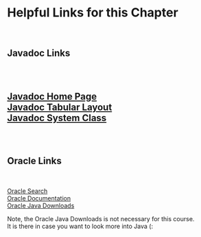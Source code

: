 
<h1>Helpful Links for this Chapter</h1><br>
<h2>Javadoc Links<h2><br>
<p><a href="https://docs.oracle.com/javase/8/docs/technotes/tools/windows/javadoc.html">Javadoc Home Page</a><br>
<a href="https://docs.oracle.com/javase/8/docs/technotes/tools/windows/toc.html">Javadoc Tabular Layout</a><br>
<a href="https://docs.oracle.com/javase/8/docs/api/java/lang/System.html">Javadoc System Class</a></p><br>
<h2>Oracle Links</h2><br>
<p><a href="https://docs.oracle.com/search/?category=java&q=">Oracle Search</a><br>
<a href="https://docs.oracle.com/en/">Oracle Documentation</a><br>
<a href="https://www.oracle.com/downloads/#category-java">Oracle Java Downloads</a><br>
<p>Note, the Oracle Java Downloads is not necessary for this course. <br>
It is there in case you want to look more into Java (: </p><br>
